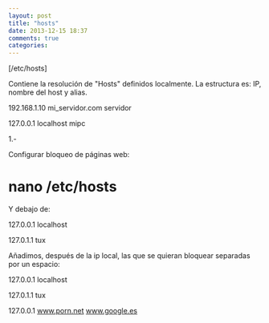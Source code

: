 ```yaml
---
layout: post
title: "hosts"
date: 2013-12-15 18:37
comments: true
categories: 
---
```

[/etc/hosts]

Contiene la resolución de "Hosts" definidos localmente. La estructura es: IP, nombre del host y alias.

192.168.1.10 mi_servidor.com servidor

127.0.0.1 localhost mipc

1.-

Configurar bloqueo de páginas web:

# nano /etc/hosts

Y debajo de:

127.0.0.1 localhost

127.0.1.1 tux

Añadimos, después de la ip local, las que se quieran bloquear separadas por un espacio:

127.0.0.1 localhost

127.0.1.1 tux

127.0.0.1 www.porn.net www.google.es

